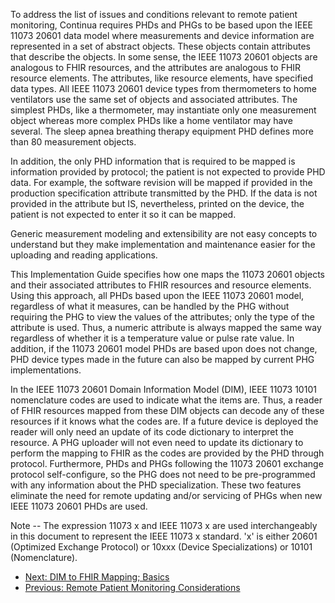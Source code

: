 To address the list of issues and conditions relevant to remote patient monitoring, Continua requires PHDs and PHGs to be based upon the IEEE 11073 20601 data model where measurements and device information are represented in a set of abstract objects. These objects contain attributes that describe the objects. In some sense, the IEEE 11073 20601 objects are analogous to FHIR resources, and the attributes are analogous to FHIR resource elements. The attributes, like resource elements, have specified data types. All IEEE 11073 20601 device types from thermometers to home ventilators use the same set of objects and associated attributes. The simplest PHDs, like a thermometer, may instantiate only one measurement object whereas more complex PHDs like a home ventilator may have several. The sleep apnea breathing therapy equipment PHD defines more than 80 measurement objects.

In addition, the only PHD information that is required to be mapped is information provided by protocol; the patient is not expected to provide PHD data. For example, the software revision will be mapped if provided in the production specification attribute transmitted by the PHD. If the data is not provided in the attribute but IS, nevertheless, printed on the device, the patient is not expected to enter it so it can be mapped.

Generic measurement modeling and extensibility are not easy concepts to understand but they make implementation and maintenance easier for the uploading and reading applications.

This Implementation Guide specifies how one maps the 11073 20601 objects and their associated attributes to FHIR resources and resource elements. Using this approach, all PHDs based upon the IEEE 11073 20601 model, regardless of what it measures, can be handled by the PHG without requiring the PHG to view the values of the attributes; only the type of the attribute is used. Thus, a numeric attribute is always mapped the same way regardless of whether it is a temperature value or pulse rate value. In addition, if the 11073 20601 model PHDs are based upon does not change, PHD device types made in the future can also be mapped by current PHG implementations.

In the IEEE 11073 20601 Domain Information Model (DIM), IEEE 11073 10101 nomenclature codes are used to indicate what the items are. Thus, a reader of FHIR resources mapped from these DIM objects can decode any of these resources if it knows what the codes are. If a future device is deployed the reader will only need an update of its code dictionary to interpret the resource. A PHG uploader will not even need to update its dictionary to perform the mapping to FHIR as the codes are provided by the PHD through protocol. Furthermore, PHDs and PHGs following the 11073 20601 exchange protocol self-configure, so the PHG does not need to be pre-programmed with any information about the PHD specialization. These two features eliminate the need for remote updating and/or servicing of PHGs when new IEEE 11073 20601 PHDs are used.

Note -- The expression 11073 x and IEEE 11073 x are used interchangeably in this document to represent the IEEE 11073 x standard. 'x' is either 20601 (Optimized Exchange Protocol) or 10xxx (Device Specializations) or 10101 (Nomenclature).

 - [Next: DIM to FHIR Mapping; Basics](DIMtoFHIRMapping.html)
 - [Previous: Remote Patient Monitoring Considerations](RemotePatientMonitoringConsiderations.html)